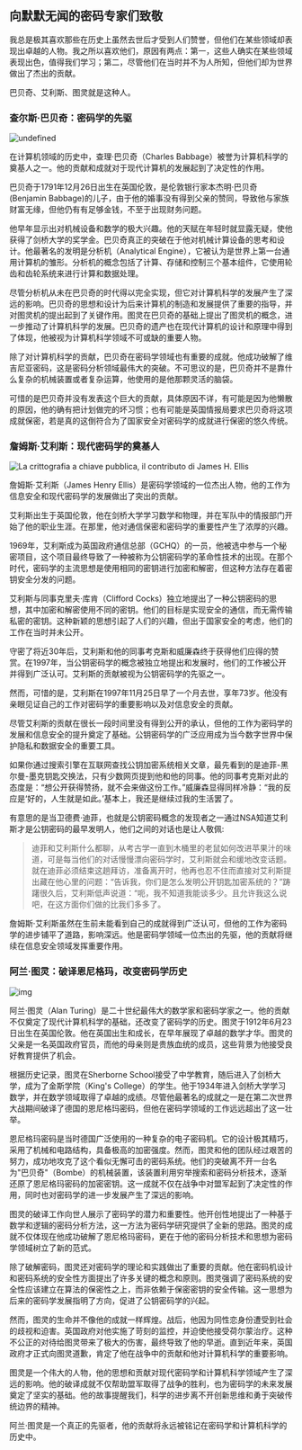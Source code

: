 ## 向默默无闻的密码专家们致敬

我总是极其喜欢那些在历史上虽然去世后才受到人们赞誉，但他们在某些领域却表现出卓越的人物。我之所以喜欢他们，原因有两点：第一，这些人确实在某些领域表现出色，值得我们学习；第二，尽管他们在当时并不为人所知，但他们却为世界做出了杰出的贡献。

巴贝奇、艾利斯、图灵就是这种人。

### 查尔斯·巴贝奇：密码学的先驱

![undefined](image/Charles_Babbage_-_1860.jpg)

在计算机领域的历史中，查理·巴贝奇（Charles Babbage）被誉为计算机科学的奠基人之一。他的贡献和成就对于现代计算机的发展起到了决定性的作用。

巴贝奇于1791年12月26日出生在英国伦敦，是伦敦银行家本杰明·巴贝奇(Benjamin Babbage)的儿子，由于他的婚事没有得到父亲的赞同，导致他与家族财富无缘，但他仍有有足够金钱，不至于出现财务问题。

他早年显示出对机械设备和数学的极大兴趣。他的天赋在年轻时就显露无疑，使他获得了剑桥大学的奖学金。巴贝奇真正的突破在于他对机械计算设备的思考和设计。他最著名的发明是分析机（Analytical Engine），它被认为是世界上第一台通用计算机的雏形。分析机的概念包括了计算、存储和控制三个基本组件，它使用轮齿和齿轮系统来进行计算和数据处理。

尽管分析机从未在巴贝奇的时代得以完全实现，但它对计算机科学的发展产生了深远的影响。巴贝奇的思想和设计为后来计算机的制造和发展提供了重要的指导，并对图灵机的提出起到了关键作用。图灵在巴贝奇的基础上提出了图灵机的概念，进一步推动了计算机科学的发展。巴贝奇的遗产也在现代计算机的设计和原理中得到了体现，他被视为计算机科学领域不可或缺的重要人物。

除了对计算机科学的贡献，巴贝奇在密码学领域也有重要的成就。他成功破解了维吉尼亚密码，这是密码分析领域最伟大的突破。不可思议的是，巴贝奇并不是靠什么复杂的机械装置或者复杂运算，他使用的是他那颗灵活的脑袋。

可惜的是巴贝奇并没有发表这个巨大的贡献，具体原因不详，有可能是因为他懒散的原因，他的确有把计划做完的坏习惯；也有可能是英国情报局要求巴贝奇将这项成就保密，若是真的这倒符合为了国家安全对密码学的成就进行保密的悠久传统。

### 詹姆斯·艾利斯：现代密码学的奠基人

![La crittografia a chiave pubblica, il contributo di James H. Ellis](image/1-h61R9Adobe_n9A4_pINoFg_o.jpg)

詹姆斯·艾利斯（James Henry Ellis）是密码学领域的一位杰出人物，他的工作为信息安全和现代密码学的发展做出了突出的贡献。

艾利斯出生于英国伦敦，他在剑桥大学学习数学和物理，并在军队中的情报部门开始了他的职业生涯。在那里，他对通信保密和密码学的重要性产生了浓厚的兴趣。

1969年，艾利斯成为英国政府通信总部（GCHQ）的一员，他被选中参与一个秘密项目，这个项目最终导致了一种被称为公钥密码学的革命性技术的出现。在那个时代，密码学的主流思想是使用相同的密钥进行加密和解密，但这种方法存在着密钥安全分发的问题。

艾利斯与同事克里夫·库肯（Clifford Cocks）独立地提出了一种公钥密码的思想，其中加密和解密使用不同的密钥。他们的目标是实现安全的通信，而无需传输私密的密钥。这种新颖的思想引起了人们的兴趣，但出于国家安全的考虑，他们的工作在当时并未公开。

守密了将近30年后，艾利斯和他的同事考克斯和威廉森终于获得他们应得的赞赏。在1997年，当公钥密码学的概念被独立地提出和发展时，他们的工作被公开并得到广泛认可。艾利斯的贡献被视为公钥密码学的先驱之一。

然而，可惜的是，艾利斯在1997年11月25日早了一个月去世，享年73岁。他没有亲眼见证自己的工作对密码学的重要影响以及对信息安全的贡献。

尽管艾利斯的贡献在很长一段时间里没有得到公开的承认，但他的工作为密码学的发展和信息安全的提升奠定了基础。公钥密码学的广泛应用成为当今数字世界中保护隐私和数据安全的重要工具。

如果你通过搜索引擎在互联网查找公钥加密系统相关文章，最先看到的是迪菲-黑尔曼-墨克钥匙交换法，只有少数网页提到他和他的同事。他的同事考克斯对此的态度是：“想公开获得赞扬，就不会来做这份工作。”威廉森显得同样冷静：“我的反应是‘好的，人生就是如此。’基本上，我还是继续过我的生活罢了。

有意思的是当卫德费·迪菲，也就是公钥密码概念的发现者之一通过NSA知道艾利斯才是公钥密码的最早发明人，他们之间的对话也是让人敬佩:

>迪菲和艾利斯什么都聊，从考古学一直到木桶里的老鼠如何改进苹果汁的味道，可是每当他们的对话慢慢漂向密码学时，艾利斯就会和缓地改变话题。就在迪菲必须结束这趟拜访，准备离开时，他再也忍不住而直接对艾利斯提出藏在他心里的问题：“告诉我，你们是怎么发明公开钥匙加密系统的？”踌躇很久后，艾利斯低声说道：“呃，我不知道我能谈多少。且允许我这么说吧，在这方面你们做的比我们多多了。

詹姆斯·艾利斯虽然在生前未能看到自己的成就得到广泛认可，但他的工作为密码学的进步铺平了道路，影响深远。他是密码学领域一位杰出的先驱，他的贡献将继续在信息安全领域发挥重要作用。

### 阿兰·图灵：破译恩尼格玛，改变密码学历史

![img](image/2dc6-kherpxy1045229.png)

阿兰·图灵（Alan Turing）是二十世纪最伟大的数学家和密码学家之一。他的贡献不仅奠定了现代计算机科学的基础，还改变了密码学的历史。图灵于1912年6月23日出生在英国伦敦。他在英国出生和成长，在早年展现了卓越的数学才华。图灵的父亲是一名英国政府官员，而他的母亲则是贵族血统的成员，这些背景为他接受良好教育提供了机会。

根据历史记录，图灵在Sherborne School接受了中学教育，随后进入了剑桥大学，成为了金斯学院（King's College）的学生。他于1934年进入剑桥大学学习数学，并在数学领域取得了卓越的成绩。尽管他最著名的成就之一是在第二次世界大战期间破译了德国的恩尼格玛密码，但他在密码学领域的工作远远超出了这一壮举。

恩尼格玛密码是当时德国广泛使用的一种复杂的电子密码机。它的设计极其精巧，采用了机械和电路结构，具备极高的加密强度。然而，图灵和他的团队经过艰苦的努力，成功地攻克了这个看似无懈可击的密码系统。他们的突破离不开一台名为"巴贝奇"（Bombe）的机械装置，该装置利用穷举搜索和密码分析技术，逐渐还原了恩尼格玛密码的加密密钥。这一成就不仅在战争中对盟军起到了决定性的作用，同时也对密码学的进一步发展产生了深远的影响。

图灵的破译工作向世人展示了密码学的潜力和重要性。他开创性地提出了一种基于数学和逻辑的密码分析方法，这一方法为密码学研究提供了全新的思路。图灵的成就不仅体现在他成功破解了恩尼格玛密码，更在于他的密码分析技术和思想为密码学领域树立了新的范式。

除了破解密码，图灵还对密码学的理论和实践做出了重要的贡献。他在密码机设计和密码系统的安全性方面提出了许多关键的概念和原则。图灵强调了密码系统的安全性应该建立在算法的保密性之上，而非依赖于保密密钥的安全传输。这一思想为后来的密码学发展指明了方向，促进了公钥密码学的兴起。

然而，图灵的生命并不像他的成就一样辉煌。战后，他因为同性恋身份遭受到社会的歧视和迫害。英国政府对他实施了苛刻的监控，并迫使他接受荷尔蒙治疗。这种不公正的对待给图灵带来了极大的伤害，最终导致了他的早逝。直到近年来，英国政府才正式向图灵道歉，肯定了他在战争中的贡献和他对计算机科学的重要影响。

图灵是一个伟大的人物，他的思想和贡献对现代密码学和计算机科学领域产生了深远的影响。他的破译成就不仅帮助盟军取得了战争的胜利，也为密码学的未来发展奠定了坚实的基础。他的故事提醒我们，科学的进步离不开创新思维和勇于突破传统边界的精神。

阿兰·图灵是一个真正的先驱者，他的贡献将永远被铭记在密码学和计算机科学的历史中。